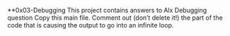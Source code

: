**0x03-Debugging
This project contains answers to Alx Debugging question
Copy this main file. Comment out (don’t delete it!) the part of the code that is causing the output to go into an infinite loop.

